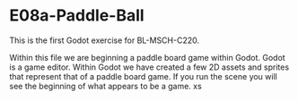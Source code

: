 # E08a-Paddle-Ball
This is the first Godot exercise for BL-MSCH-C220.

Within this file we are beginning a paddle board game within Godot. Godot is a game editor. Within Godot we have created a few 2D assets and sprites that represent that of a paddle board game. If you run the scene you will see the beginning of what appears to be a game. xs
 